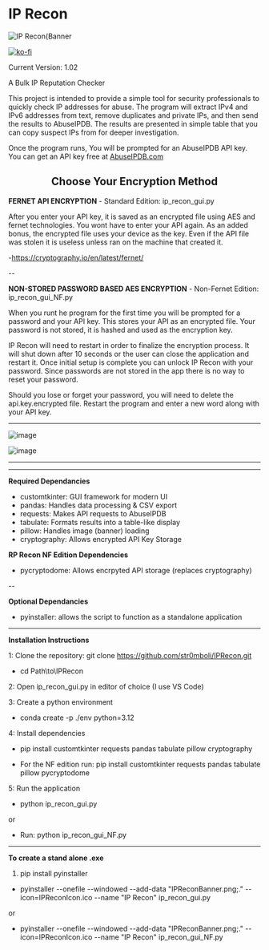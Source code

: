 
# IP Recon

![IP Recon(Banner](https://github.com/user-attachments/assets/a9781156-3fdd-4ce5-a73c-94f936aa914d)


[![ko-fi](https://ko-fi.com/img/githubbutton_sm.svg)](https://ko-fi.com/G2G61BDMMC)

Current Version: 1.02

A Bulk IP Reputation Checker

This project is intended to provide a simple tool for security professionals to quickly check IP addresses for abuse.
The program will extract IPv4 and IPv6 addresses from text, remove duplicates and private IPs, and then send the results to AbuseIPDB.
The results are presented in simple table that you can copy suspect IPs from for deeper investigation.

Once the program runs, You will be prompted for an AbuseIPDB API key.
You can get an API key free at [AbuseIPDB.com](https://www.abuseipdb.com/)



<div align="center">
  <h2>Choose Your Encryption Method</h2>
</div>

**FERNET API ENCRYPTION** - Standard Edition: ip_recon_gui.py

After you enter your API key, it is saved as an encrypted file using AES and fernet technologies. You wont have to enter your API again.
As an added bonus, the encrypted file uses your device as the key. Even if the API file was stolen it is useless unless ran on the machine that created it.

-https://cryptography.io/en/latest/fernet/

--

**NON-STORED PASSWORD BASED AES ENCRYPTION** - Non-Fernet Edition: ip_recon_gui_NF.py

When you runt he program for the first time you will be prompted for a password and your API key. This stores your API as an encrypted file. Your password is not stored, it is hashed and used as the encryption key. 

IP Recon will need to restart in order to finalize the encryption process. It will shut down after 10 seconds or the user can close the application and restart it. Once initial setup is complete you can unlock IP Recon with your password. Since passwords are not stored in the app there is no way to reset your password.

Should you lose or forget your password, you will need to delete the api.key.encrypted file. Restart the program and enter a new word along with your API key.

---


![image](https://github.com/user-attachments/assets/ba421360-4278-4a33-be0e-82487fa3ea2f)


![image](https://github.com/user-attachments/assets/41bd3b8a-1102-404f-92c1-6787ae489329)

---



---

**Required Dependancies**

- customtkinter: GUI framework for modern UI
- pandas: Handles data processing & CSV export
- requests: Makes API requests to AbuseIPDB
- tabulate: Formats results into a table-like display
- pillow: Handles image (banner) loading
- cryptography: Allows encrypted API Key Storage

**RP Recon NF Edition Dependencies**

- pycryptodome: Allows encrpyted API storage (replaces cryptography)

--

**Optional Dependancies**

- pyinstaller: allows the script to function as a standalone application

---


**Installation Instructions**

1: Clone the repository: git clone https://github.com/str0mboli/IPRecon.git
  - cd Path\to\IPRecon
    
2: Open ip_recon_gui.py in editor of choice (I use VS Code)

3: Create a python environment
  - conda create -p ./env python=3.12
    
4: Install dependencies     
  - pip install customtkinter requests pandas tabulate pillow cryptography

  - For the NF edition run: pip install customtkinter requests pandas tabulate pillow pycryptodome
    
5: Run the application 
  - python ip_recon_gui.py

   or
   
  - Run: python ip_recon_gui_NF.py

---

**To create a stand alone .exe**

1. pip install pyinstaller
  - pyinstaller --onefile --windowed --add-data "IPReconBanner.png;." --icon=IPReconIcon.ico --name "IP Recon" ip_recon_gui.py

or

  - pyinstaller --onefile --windowed --add-data "IPReconBanner.png;." --icon=IPReconIcon.ico --name "IP Recon" ip_recon_gui_NF.py 
